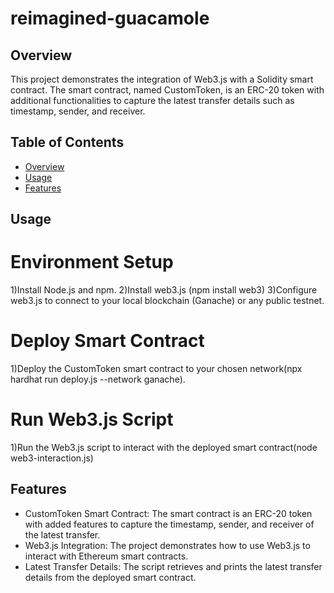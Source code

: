 # reimagined-guacamole
## Overview
This project demonstrates the integration of Web3.js with a Solidity smart contract. The smart contract, named CustomToken, is an ERC-20 token with additional functionalities to capture the latest transfer details such as timestamp, sender, and receiver.
 ## Table of Contents
 - [Overview](#overview)
 - [Usage](#usage)
 - [Features](#features)
 ## Usage
# Environment Setup
1)Install Node.js and npm.
2)Install web3.js (npm install web3)
3)Configure web3.js to connect to your local blockchain (Ganache) or any public testnet.
# Deploy Smart Contract
1)Deploy the CustomToken smart contract to your chosen network(npx hardhat run deploy.js --network ganache).
# Run Web3.js Script
1)Run the Web3.js script to interact with the deployed smart contract(node web3-interaction.js)

## Features
- CustomToken Smart Contract: The smart contract is an ERC-20 token with added features to capture the timestamp, sender, and receiver of the latest transfer.
- Web3.js Integration: The project demonstrates how to use Web3.js to interact with Ethereum smart contracts.
- Latest Transfer Details: The script retrieves and prints the latest transfer details from the deployed smart contract.
